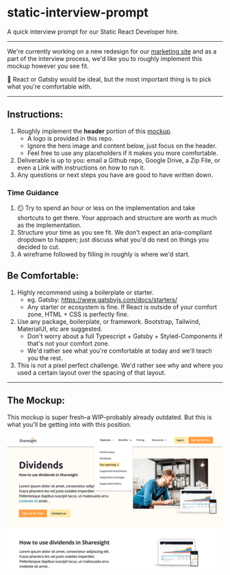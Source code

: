 # static-interview-prompt

A quick interview prompt for our Static React Developer hire.

---

We're currently working on a new redesign for our [marketing site](https://www.sharesight.com) and as a part of the interview process, we'd like you to roughly implement this mockup however you see fit.

🎉 React or Gatsby would be ideal, but the most important thing is to pick what you're comfortable with.

---

## Instructions:
1. Roughly implement the **header** portion of this [mockup](#the-mockup).
   - A logo is provided in this repo.
   - Ignore the hero image and content below, just focus on the header.
   - Feel free to use any placeholders if it makes you more comfortable.
2. Deliverable is up to you: email a Github repo, Google Drive, a Zip File, or even a Link with instructions on how to run it.
3. Any questions or next steps you have are good to have written down.

### Time Guidance
1. ⏲️ Try to spend an hour or less on the implementation and take shortcuts to get there.  Your approach and structure are worth as much as the implementation.
2. Structure your time as you see fit.  We don't expect an aria-compliant dropdown to happen; just discuss what you'd do next on things you decided to cut.
3. A wireframe followed by filling in roughly is where we'd start.

## Be Comfortable:
1. Highly recommend using a boilerplate or starter.
   - eg. Gatsby: https://www.gatsbyjs.com/docs/starters/
   - Any starter or ecosystem is fine.  If React is outside of your comfort zone, HTML + CSS is perfectly fine.
2. Use any package, boilerplate, or framework.  Bootstrap, Tailwind, MaterialUI, etc are suggested.
   - Don't worry about a full Typescript + Gatsby + Styled-Components if that's not your comfort zone.
   - We'd rather see what you're comfortable at today and we'll teach you the rest.
3. This is not a pixel perfect challenge.  We'd rather see why and where you used a certain layout over the spacing of that layout.

---

## The Mockup:

This mockup is super fresh–a WIP–probably already outdated.  But this is what you'll be getting into with this position.

![Mockup](./sharesight-mockup.png)
